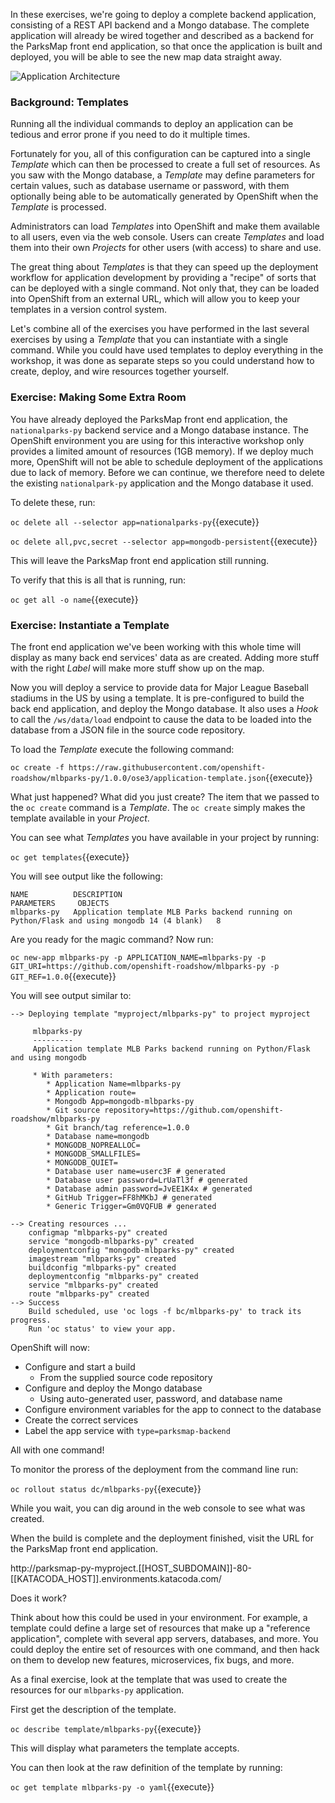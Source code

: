 In these exercises, we're going to deploy a complete backend application, consisting of
a REST API backend and a Mongo database. The complete application will already
be wired together and described as a backend for the ParksMap front end application, so
that once the application is built and deployed, you will be able to see the new
map data straight away.

![Application Architecture](../../assets/workshops/training-workshop/10-application-architecture-stage-5.png)

### Background: Templates

Running all the individual commands to deploy an application can be tedious and error prone if you need to do it multiple times.

Fortunately for you, all of this configuration can be captured into a single
*Template* which can then be processed to create a full set of resources. As you
saw with the Mongo database, a *Template* may define parameters for certain values, such as
database username or password, with them optionally being able to be automatically generated by OpenShift when the _Template_ is processed.

Administrators can load *Templates* into OpenShift and make them available to
all users, even via the web console. Users can create *Templates* and load them
into their own *Projects* for other users (with access) to share and use.

The great thing about *Templates* is that they can speed up the deployment
workflow for application development by providing a "recipe" of sorts that can
be deployed with a single command.  Not only that, they can be loaded into
OpenShift from an external URL, which will allow you to keep your templates in a
version control system.

Let's combine all of the exercises you have performed in the last several exercises by
using a *Template* that you can instantiate with a single command.  While you
could have used templates to deploy everything in the workshop, it was done as separate steps so you could understand how to create, deploy, and wire
resources together yourself.

### Exercise: Making Some Extra Room

You have already deployed the ParksMap front end application, the ``nationalparks-py`` backend service and a Mongo database instance. The OpenShift environment you are using for this interactive workshop only provides a limited amount of resources (1GB memory). If we deploy much more, OpenShift will not be able to schedule deployment of the applications due to lack of memory. Before we can continue, we therefore need to delete the existing ``nationalpark-py`` application and the Mongo database it used.

To delete these, run:

``oc delete all --selector app=nationalparks-py``{{execute}}

``oc delete all,pvc,secret --selector app=mongodb-persistent``{{execute}}

This will leave the ParksMap front end application still running.

To verify that this is all that is running, run:

``oc get all -o name``{{execute}}

### Exercise: Instantiate a Template

The front end application we've been working with this whole time will display
as many back end services' data as are created. Adding more stuff with the right
*Label* will make more stuff show up on the map.

Now you will deploy a service to provide data for Major League Baseball stadiums in the US by using a
template. It is pre-configured to build the back end application, and
deploy the Mongo database. It also uses a *Hook* to call the `/ws/data/load`
endpoint to cause the data to be loaded into the database from a JSON file in
the source code repository.

To load the _Template_ execute the following command:

``oc create -f https://raw.githubusercontent.com/openshift-roadshow/mlbparks-py/1.0.0/ose3/application-template.json``{{execute}}

What just happened? What did you just create? The item that we passed to the `oc create`
command is a *Template*. The `oc create` simply makes the template available in
your *Project*.

You can see what _Templates_ you have available in your project by running:

``oc get templates``{{execute}}

You will see output like the following:

```
NAME          DESCRIPTION                                                                      PARAMETERS     OBJECTS
mlbparks-py   Application template MLB Parks backend running on Python/Flask and using mongodb 14 (4 blank)   8
```

Are you ready for the magic command? Now run:

``oc new-app mlbparks-py -p APPLICATION_NAME=mlbparks-py -p GIT_URI=https://github.com/openshift-roadshow/mlbparks-py -p GIT_REF=1.0.0``{{execute}}

You will see output similar to:

```
--> Deploying template "myproject/mlbparks-py" to project myproject

     mlbparks-py
     ---------
     Application template MLB Parks backend running on Python/Flask and using mongodb

     * With parameters:
        * Application Name=mlbparks-py
        * Application route=
        * Mongodb App=mongodb-mlbparks-py
        * Git source repository=https://github.com/openshift-roadshow/mlbparks-py
        * Git branch/tag reference=1.0.0
        * Database name=mongodb
        * MONGODB_NOPREALLOC=
        * MONGODB_SMALLFILES=
        * MONGODB_QUIET=
        * Database user name=userc3F # generated
        * Database user password=LrUaTl3f # generated
        * Database admin password=JvEE1K4x # generated
        * GitHub Trigger=FF8hMKbJ # generated
        * Generic Trigger=Gm0VQFUB # generated

--> Creating resources ...
    configmap "mlbparks-py" created
    service "mongodb-mlbparks-py" created
    deploymentconfig "mongodb-mlbparks-py" created
    imagestream "mlbparks-py" created
    buildconfig "mlbparks-py" created
    deploymentconfig "mlbparks-py" created
    service "mlbparks-py" created
    route "mlbparks-py" created
--> Success
    Build scheduled, use 'oc logs -f bc/mlbparks-py' to track its progress.
    Run 'oc status' to view your app.
````

OpenShift will now:

* Configure and start a build
  * From the supplied source code repository
* Configure and deploy the Mongo database
  * Using auto-generated user, password, and database name
* Configure environment variables for the app to connect to the database
* Create the correct services
* Label the app service with `type=parksmap-backend`

All with one command!

To monitor the proress of the deployment from the command line run:

``oc rollout status dc/mlbparks-py``{{execute}}

While you wait, you can dig around in the web console to see what was created.

When the build is complete and the deployment finished, visit the URL for the ParksMap front end application.

http://parksmap-py-myproject.[[HOST_SUBDOMAIN]]-80-[[KATACODA_HOST]].environments.katacoda.com/

Does it work?

Think about how
this could be used in your environment.  For example, a template could define a
large set of resources that make up a "reference application", complete with
several app servers, databases, and more.  You could deploy the entire set of
resources with one command, and then hack on them to develop new features,
microservices, fix bugs, and more.

As a final exercise, look at the template that was used to create the
resources for our ``mlbparks-py`` application.

First get the description of the template.

``oc describe template/mlbparks-py``{{execute}}

This will display what parameters the template accepts.

You can then look at the raw definition of the template by running:

``oc get template mlbparks-py -o yaml``{{execute}}
